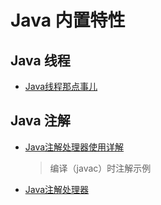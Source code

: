 # Java 内置特性

## Java 线程
* [Java线程那点事儿](https://segmentfault.com/a/1190000009825287)

## Java 注解
* [Java注解处理器使用详解](http://www.codeceo.com/article/java-annotation-processor.html)<br/>
  >编译（javac）时注解示例
* [Java注解处理器](http://www.importnew.com/15246.html)
